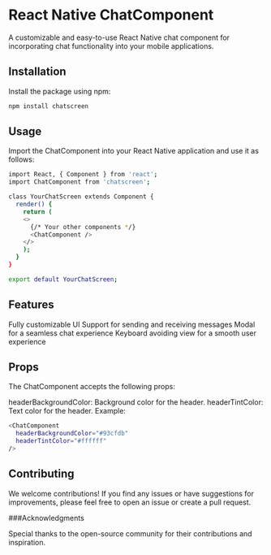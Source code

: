 # React Native ChatComponent

A customizable and easy-to-use React Native chat component for incorporating chat functionality into your mobile applications.

## Installation

Install the package using npm:

```bash
npm install chatscreen
```

## Usage
Import the ChatComponent into your React Native application and use it as follows:
```bash
import React, { Component } from 'react';
import ChatComponent from 'chatscreen';

class YourChatScreen extends Component {
  render() {
    return (
    <>
      {/* Your other components */}
      <ChatComponent />
    </>
    );
  }
}

export default YourChatScreen;
```

## Features
Fully customizable UI
Support for sending and receiving messages
Modal for a seamless chat experience
Keyboard avoiding view for a smooth user experience


## Props
The ChatComponent accepts the following props:

headerBackgroundColor: Background color for the header.
headerTintColor: Text color for the header.
Example:
```bash
<ChatComponent
  headerBackgroundColor="#93cfdb"
  headerTintColor="#ffffff"
/>
```

## Contributing
We welcome contributions! If you find any issues or have suggestions for improvements, please feel free to open an issue or create a pull request.

###Acknowledgments

Special thanks to the open-source community for their contributions and inspiration.

